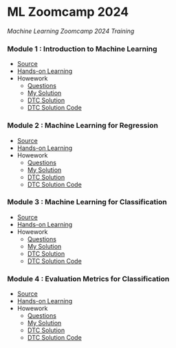 # ML Zoomcamp 2024
_Machine Learning Zoomcamp 2024 Training_

### Module 1 : Introduction to Machine Learning
- [Source](https://github.com/DataTalksClub/machine-learning-zoomcamp/tree/master/01-intro)
- [Hands-on Learning](https://github.com/garjita63/ml-zoomcamp-2024/tree/main/hands-on-learning/module-01)
- Howework
  - [Questions](https://github.com/DataTalksClub/machine-learning-zoomcamp/blob/master/cohorts/2024/01-intro/homework.md)
  - [My Solution](https://github.com/garjita63/ml-zoomcamp-2024/blob/main/homework/homework-01.ipynb)
  - [DTC Solution](https://courses.datatalks.club/ml-zoomcamp-2024/homework/hw01)
  - [DTC Solution Code](https://github.com/DataTalksClub/machine-learning-zoomcamp/blob/master/cohorts/2024/01-intro/homework_1.ipynb)
    
### Module 2 : Machine Learning for Regression
- [Source](https://github.com/DataTalksClub/machine-learning-zoomcamp/tree/master/02-regression)
- [Hands-on Learning](https://github.com/garjita63/ml-zoomcamp-2024/blob/main/hands-on-learning/module-02/02-carprice.ipynb)
- Howework
  - [Questions](https://github.com/DataTalksClub/machine-learning-zoomcamp/blob/master/cohorts/2024/02-regression/homework.md)
  - [My Solution](https://colab.research.google.com/drive/1bhj9ssSoT1x8UBO321jPBQPCPI-jxIGz?usp=drive_link)
  - [DTC Solution](https://courses.datatalks.club/ml-zoomcamp-2024/homework/hw02)
  - [DTC Solution Code](https://github.com/DataTalksClub/machine-learning-zoomcamp/blob/master/cohorts/2024/02-regression/homework.ipynb)

### Module 3 : Machine Learning for Classification
- [Source](https://github.com/DataTalksClub/machine-learning-zoomcamp/tree/master/03-classification)
- [Hands-on Learning]()
- Howework
  - [Questions](https://github.com/DataTalksClub/machine-learning-zoomcamp/blob/master/cohorts/2024/03-classification/homework.md)
  - [My Solution](https://colab.research.google.com/drive/1bhj9ssSoT1x8UBO321jPBQPCPI-jxIGz?usp=drive_link)
  - [DTC Solution](https://courses.datatalks.club/ml-zoomcamp-2024/homework/hw03)
  - [DTC Solution Code](https://github.com/DataTalksClub/machine-learning-zoomcamp/blob/master/cohorts/2024/03-classification/homework_3.ipynb)

### Module 4 : Evaluation Metrics for Classification
- [Source](https://github.com/DataTalksClub/machine-learning-zoomcamp/tree/master/04-evaluation)
- [Hands-on Learning]()
- Howework
  - [Questions](https://github.com/DataTalksClub/machine-learning-zoomcamp/blob/master/cohorts/2024/04-evaluation/homework.md)
  - [My Solution](https://colab.research.google.com/drive/1VnBoMlL0GHkOkk6-5rYBdIi2vxwCCwAf?authuser=1#scrollTo=e9a01cc6-c70b-4300-b2b6-2dd64c939f95)
  - [DTC Solution](https://courses.datatalks.club/ml-zoomcamp-2024/homework/hw04)
  - [DTC Solution Code]()

